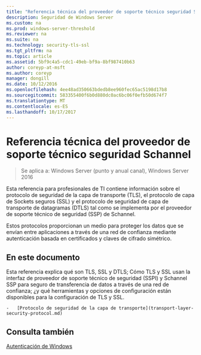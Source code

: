 ```yaml
---
title: "Referencia técnica del proveedor de soporte técnico seguridad Schannel"
description: Seguridad de Windows Server
ms.custom: na
ms.prod: windows-server-threshold
ms.reviewer: na
ms.suite: na
ms.technology: security-tls-ssl
ms.tgt_pltfrm: na
ms.topic: article
ms.assetid: 5bf9c4a5-cdc1-49eb-bf9a-8bf987410b63
author: coreyp-at-msft
ms.author: coreyp
manager: dongill
ms.date: 10/12/2016
ms.openlocfilehash: 4ee48ad350663bdedb8ee960fec65ac5198d17b8
ms.sourcegitcommit: 583355400f6b0d880dc0ac6bc06f0efb50d674f7
ms.translationtype: MT
ms.contentlocale: es-ES
ms.lasthandoff: 10/17/2017
---
```

# <a name="schannel-security-support-provider-technical-reference"></a>Referencia técnica del proveedor de soporte técnico seguridad Schannel

>Se aplica a: Windows Server (punto y anual canal), Windows Server 2016

Esta referencia para profesionales de TI contiene información sobre el protocolo de seguridad de la capa de transporte (TLS), el protocolo de capa de Sockets seguros (SSL) y el protocolo de seguridad de capa de transporte de datagramas (DTLS) tal como se implementa por el proveedor de soporte técnico de seguridad (SSP) de Schannel.

Estos protocolos proporcionan un medio para proteger los datos que se envían entre aplicaciones a través de una red de confianza mediante autenticación basada en certificados y claves de cifrado simétrico.

## <a name="w2k3tr_schan_intro"></a>En este documento
Esta referencia explica qué son TLS, SSL y DTLS; Cómo TLS y SSL usan la interfaz de proveedor de soporte técnico de seguridad (SSPI) y Schannel SSP para seguro de transferencia de datos a través de una red de confianza; ¿y qué herramientas y opciones de configuración están disponibles para la configuración de TLS y SSL.


    -   [Protocolo de seguridad de la capa de transporte](transport-layer-security-protocol.md)

## <a name="see-also"></a>Consulta también
[Autenticación de Windows](https://technet.microsoft.com/library/cc755284.aspx)


